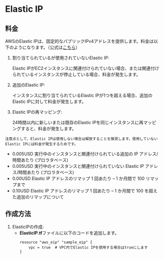 # Elastic IP

## 料金
AWSのElastic IPは、固定的なパブリックIPv4アドレスを提供します。料金は以下のようになります。（公式は[こちら](https://aws.amazon.com/jp/ec2/pricing/on-demand/#Elastic_IP_Addresses)）

1. 割り当てられているが使用されていないElastic IP:

    Elastic IPがEC2インスタンスに関連付けられていない場合、または関連付けられているインスタンスが停止している場合、料金が発生します。

2. 追加のElastic IP:
   
   インスタンスに割り当てられているElastic IPが1つを超える場合、追加のElastic IPに対して料金が発生します。

3. Elastic IPの再マッピング:
   
   24時間以内に新しいまたは既存のElastic IPを同じインスタンスに再マッピングすると、料金が発生します。

```
注意点として、Elastic IPは使用しない場合は解放することを推奨します。使用していないElastic IPには料金が発生するためです。
```
* 0.005USD 実行中のインスタンスと関連付けられている追加の IP アドレス/時間あたり (プロラタベース)
* 0.005USD 実行中のインスタンスと関連付けられていない Elastic IP アドレス/時間あたり (プロラタベース)
* 0.00USD Elastic IP アドレスのリマップ 1 回あたり – 1 か月間で 100 リマップまで
* 0.10USD Elastic IP アドレスのリマップ 1 回あたり – 1 か月間で 100 を超えた追加のリマップについて

## 作成方法
1. ElasticIPの作成:
   * **ElasticIP.tf**ファイルに以下のコードを追加します。
        ```
        resource "aws_eip" "sample_eip" {
            vpc = true  # VPC内でElastic IPを使用する場合はtrueにします
        }
        ```
